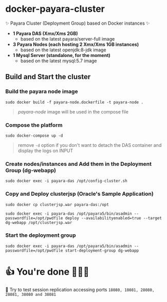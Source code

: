 # docker-payara-cluster
:sparkles: Payara Cluster (Deployment Group) based on Docker instances :sparkles:
- **1 Payara DAS (Xmx/Xms 2GB)**
  - based on the latest payara/server-full image
- **3 Payara Nodes (each hosting 2 Xmx/Xms 1GB instances)**
  - based on the latest openjdk:8-jdk image
- **1 Mysql Server (standalone, for the moment)**
  - based on the latest mysql:5.7 image

## Build and Start the cluster

### Build the payara node image
`sudo docker build -f payara-node.dockerfile -t payara-node .`
> *payara-node* image will be used in the compose file

### Compose the platform
`sudo docker-compose up -d`
> remove `-d` option if you don't want to detach the DAS container and display the logs on INPUT

### Create nodes/instances and Add them in the Deployment Group (dg-webapp)
`sudo docker exec -i payara-das /opt/config-cluster.sh`

### Copy and Deploy clusterjsp (Oracle's Sample Application)
`sudo docker cp clusterjsp.war payara-das:/opt`

`sudo docker exec -i payara-das /opt/payara5/bin/asadmin --passwordfile=/opt/pwdfile deploy --availabilityenabled=true --target dg-webapp /opt/clusterjsp.war`

### Start the deployment group
`sudo docker exec -i payara-das /opt/payara5/bin/asadmin --passwordfile=/opt/pwdfile start-deployment-group dg-webapp`

# :+1: You're done  :clap::clap::clap:

:see_no_evil: Try to test session replication accessing ports `18080, 18081, 28080, 28081, 38080 and 38081`
